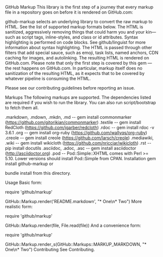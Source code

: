 GitHub Markup
This library is the first step of a journey that every markup file in a repository goes on before it is rendered on GitHub.com:

github-markup selects an underlying library to convert the raw markup to HTML. See the list of supported markup formats below.
The HTML is sanitized, aggressively removing things that could harm you and your kin—such as script tags, inline-styles, and class or id attributes.
Syntax highlighting is performed on code blocks. See github/linguist for more information about syntax highlighting.
The HTML is passed through other filters that add special sauce, such as emoji, task lists, named anchors, CDN caching for images, and autolinking.
The resulting HTML is rendered on GitHub.com.
Please note that only the first step is covered by this gem — the rest happens on GitHub.com. In particular, markup itself does no sanitization of the resulting HTML, as it expects that to be covered by whatever pipeline is consuming the HTML.

Please see our contributing guidelines before reporting an issue.

Markups
The following markups are supported. The dependencies listed are required if you wish to run the library. You can also run script/bootstrap to fetch them all.

.markdown, .mdown, .mkdn, .md -- gem install commonmarker (https://github.com/gjtorikian/commonmarker)
.textile -- gem install RedCloth (https://github.com/jgarber/redcloth)
.rdoc -- gem install rdoc -v 3.6.1
.org -- gem install org-ruby (https://github.com/wallyqs/org-ruby)
.creole -- gem install creole (https://github.com/larsch/creole)
.mediawiki, .wiki -- gem install wikicloth (https://github.com/nricciar/wikicloth)
.rst -- pip install docutils
.asciidoc, .adoc, .asc -- gem install asciidoctor (http://asciidoctor.org)
.pod -- Pod::Simple::XHTML comes with Perl >= 5.10. Lower versions should install Pod::Simple from CPAN.
Installation
gem install github-markup
or

bundle install
from this directory.

Usage
Basic form:

require 'github/markup'

GitHub::Markup.render('README.markdown', "* One\n* Two")
More realistic form:

require 'github/markup'

GitHub::Markup.render(file, File.read(file))
And a convenience form:

require 'github/markup'

GitHub::Markup.render_s(GitHub::Markups::MARKUP_MARKDOWN, "* One\n* Two")
Contributing
See Contributing.

